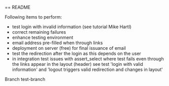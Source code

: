 == README

Following items to perform:
- test login with invalid information (see tutorial Mike Hartl)
- correct remaining failures
- enhance testing environment
- email address pre-filled when through links
- deployment on server (free) for final issuance of email
- test the redirection after the login as this depends on the user
- in integration test issues with assert_select where test fails even through the links appear in the layout (header) see test 'login with valid information' and 'logout triggers valid redirection and changes in layout'

Branch test-branch
